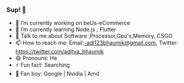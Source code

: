### Sup! 🤟

- 🔭 I’m currently working on beUs-eCommerce
- 🌱 I’m currently learning Node.js , Flutter
- 💬 Talk to me about  Software ,Processor,Gpu's,Memory, CSGO 
- 📫 How to reach me: Email:-adi123bhaumik@gmail.com, Twitter: https://twitter.com/aditya_bhaumik
- 😄 Pronouns: He
- ⚡ Fun fact: Searching
- 🤩 Fan boy: Google | Nvidia | Amd 

<!--
**Adityabhaumik/Adityabhaumik** is a ✨ _special_ ✨ repository because its `README.md` (this file) appears on your GitHub profile.

Here are some ideas to get you started:

- 🔭 I’m currently working on ...
- 🌱 I’m currently learning ...
- 👯 I’m looking to collaborate on ...
- 🤔 I’m looking for help with ...
- 💬 Ask me about ...
- 📫 How to reach me: ...
- 😄 Pronouns: ...
- ⚡ Fun fact: ...
-->
